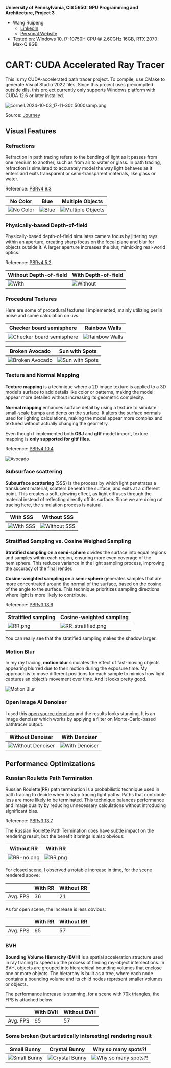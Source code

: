 **University of Pennsylvania, CIS 5650: GPU Programming and Architecture, Project 3**

- Wang Ruipeng
    - [LinkedIn](https://www.linkedin.com/in/ruipeng-wang-681b89287/)
    - [Personal Website](https://wang-ruipeng.github.io/)
- Tested on: Windows 10, i7-10750H CPU @ 2.60GHz 16GB, RTX 2070 Max-Q 8GB

# CART: CUDA Accelerated Ray Tracer

This is my CUDA-accelerated path tracer project. To compile, use CMake to generate Visual Studio 2022 files. Since this project uses precompiled outside dlls, this project currently only supports Windows platform with CUDA 12.6 or later installed.

![cornell.2024-10-03_17-11-30z.5000samp.png](img/cornell.2024-10-03_17-11-30z.5000samp.png)

Source: [Journey](https://sketchfab.com/3d-models/journey-character-clothing-concept-147b14b62268478da7e59fa36c949bae)

## Visual Features

### Refractions

Refraction in path tracing refers to the bending of light as it passes from one medium to another, such as from air to water or glass. In path tracing, refraction is simulated to accurately model the way light behaves as it enters and exits transparent or semi-transparent materials, like glass or water. 

Reference: [PBRv4 9.3](https://pbr-book.org/4ed/Reflection_Models/Specular_Reflection_and_Transmission)

No Color | Blue | Multiple Objects 
--- | --- | ---
![No Color](img/cornell.2024-09-21_22-09-05z.2881samp.png) | ![Blue](img/cornell.2024-10-03_21-37-09z.2399samp.png) | ![Multiple Objects](img/cornell.2024-10-03_21-53-58z.5000samp.png)

### Physically-based Depth-of-field

Physically-based depth-of-field simulates camera focus by jittering rays within an aperture, creating sharp focus on the focal plane and blur for objects outside it. A larger aperture increases the blur, mimicking real-world optics.

Reference: [PBRv4 5.2](https://pbr-book.org/4ed/Cameras_and_Film/Projective_Camera_Models#TheThinLensModelandDepthofField)

Without Depth-of-field | With Depth-of-field
--- | --- 
![With](img/cornell.2024-10-03_15-30-22z.5000samp.png) | ![Without](img/cornell.2024-10-03_17-11-30z.5000samp%201.png)

### Procedural Textures

Here are some of procedural textures I implemented, mainly utilizing perlin noise and some calculation on uvs.

Checker board semisphere | Rainbow Walls
--- | --- 
![Checker board semisphere](img/cornell.2024-10-03_21-00-21z.5000samp.png) | ![Rainbow Walls](img/cornell.2024-09-25_23-24-42z.5000samp.png)

Broken Avocado | Sun with Spots
--- | --- 
![Broken Avocado](img/cornell.2024-09-28_04-03-12z.5000samp.png) | ![Sun with Spots](img/cornell.2024-10-03_21-18-24z.356samp.png)

### Texture and Normal Mapping

**Texture mapping** is a technique where a 2D image texture is applied to a 3D model’s surface to add details like color or patterns, making the model appear more detailed without increasing its geometric complexity.

**Normal mapping** enhances surface detail by using a texture to simulate small-scale bumps and dents on the surface. It alters the surface normals used for lighting calculations, making the model appear more complex and textured without actually changing the geometry.

Even though I implemented both **OBJ** and **gltf** model import, texture mapping is **only supported for gltf files**.

Reference: [PBRv4 10.4](https://pbr-book.org/4ed/Textures_and_Materials/Image_Texture)

![Avocado](img/cornell.2024-09-28_15-06-30z.5000samp.png)

### Subsurface scattering

**Subsurface scattering** (SSS) is the process by which light penetrates a translucent material, scatters beneath the surface, and exits at a different point. This creates a soft, glowing effect, as light diffuses through the material instead of reflecting directly off its surface. Since we are doing rat tracing here, the simulation process is natural.

With SSS | Without SSS
--- | --- 
![With SSS](img/cornell.2024-09-28_22-57-16z.5000samp.png) | ![Without SSS](img/cornell.2024-09-28_23-01-44z.5000samp.png)

### Stratified Sampling vs. Cosine Weighed Sampling

**Stratified sampling on a semi-sphere** divides the surface into equal regions and samples within each region, ensuring more even coverage of the hemisphere. This reduces variance in the light sampling process, improving the accuracy of the final render.

**Cosine-weighted sampling on a semi-sphere** generates samples that are more concentrated around the normal of the surface, based on the cosine of the angle to the surface. This technique prioritizes sampling directions where light is more likely to contribute.

Reference: [PBRv3 13.6](https://pbr-book.org/3ed-2018/Monte_Carlo_Integration/2D_Sampling_with_Multidimensional_Transformations)

Stratified sampling | Cosine-weighted sampling
--- | --- 
![RR.png](img/RR.png)| ![RR_stratified.png](img/RR_stratified.png)

You can really see that the stratified sampling makes the shadow larger.

### Motion Blur

In my ray tracing, **motion blur** simulates the effect of fast-moving objects appearing blurred due to their motion during the exposure time. My approach is to move different positions for each sample to mimics how light captures an object’s movement over time. And it looks pretty good.

![Motion Blur](img/cornell.2024-09-29_00-35-48z.5000samp.png)

### Open Image AI Denoiser

I used this [open source denoiser](https://github.com/RenderKit/oidn) and the results looks stunning. It is an image denoiser which works by applying a filter on Monte-Carlo-based pathtracer output. 

Without Denoiser | With Denoiser
--- | --- 
![Without Denoiser](img/cornell.2024-09-24_22-51-44z.5000samp.png) | ![With Denoiser](img/cornell.2024-09-24_22-45-56z.5000samp.png)

## Performance Optimizations

### Russian Roulette Path Termination

Russian Roulette(RR) path termination is a probabilistic technique used in path tracing to decide when to stop tracing light paths. Paths that contribute less are more likely to be terminated. This technique balances performance and image quality by reducing unnecessary calculations without introducing significant bias.

Reference: [PBRv3 13.7](https://pbr-book.org/3ed-2018/Monte_Carlo_Integration/Russian_Roulette_and_Splitting)

The Russian Roulette Path Termination does have subtle impact on the rendering result, but the benefit it brings is also obvious:

Without RR | With RR
--- | --- 
![RR-no.png](img/RR-no.png) | ![RR.png](img/RR%201.png)

For closed scene, I observed a notable increase in time, for the scene rendered above:

|  | With RR | Without RR |
| --- | --- | --- |
| Avg. FPS | 36 | 21 |

As for open scene, the increase is less obvious:

|  | With RR | Without RR |
| --- | --- | --- |
| Avg. FPS | 65 | 57 |

### BVH

**Bounding Volume Hierarchy (BVH)** is a spatial acceleration structure used in ray tracing to speed up the process of finding ray-object intersections. In BVH, objects are grouped into hierarchical bounding volumes that enclose one or more objects. The hierarchy is built as a tree, where each node contains a bounding volume and its child nodes represent smaller volumes or objects.

The performance increase is stunning, for a scene with 70k triangles, the FPS is attached below:

|  | With BVH | Without BVH |
| --- | --- | --- |
| Avg. FPS | 65 | 57 |

### Some broken (but artistically interesting) rendering result

Small Bunny | Crystal Bunny | Why so many spots?!
--- | --- | ---
![Small Bunny](img/cornell.2024-09-24_02-26-18z.5000samp.png) | ![Crystal Bunny](img/cornell.2024-10-03_21-41-54z.1640samp.png) | ![Why so many spots?!](img/cornell.2024-10-03_20-30-34z.5000samp.png)
